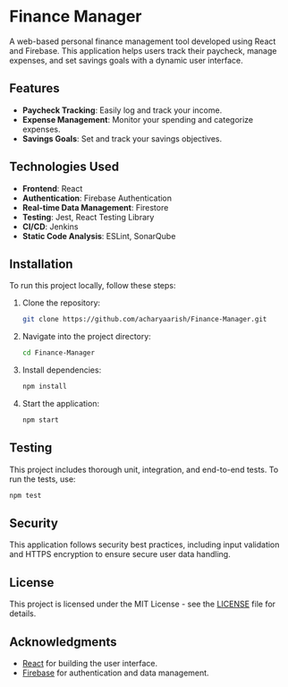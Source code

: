 # Finance Manager

A web-based personal finance management tool developed using React and Firebase. This application helps users track their paycheck, manage expenses, and set savings goals with a dynamic user interface.

## Features

- **Paycheck Tracking**: Easily log and track your income.
- **Expense Management**: Monitor your spending and categorize expenses.
- **Savings Goals**: Set and track your savings objectives.

## Technologies Used

- **Frontend**: React
- **Authentication**: Firebase Authentication
- **Real-time Data Management**: Firestore
- **Testing**: Jest, React Testing Library
- **CI/CD**: Jenkins
- **Static Code Analysis**: ESLint, SonarQube

## Installation

To run this project locally, follow these steps:

1. Clone the repository:
   ```bash
   git clone https://github.com/acharyaarish/Finance-Manager.git
   ```
2. Navigate into the project directory:
   ```bash
   cd Finance-Manager
   ```
3. Install dependencies:
   ```bash
   npm install
   ```
4. Start the application:
   ```bash
   npm start
   ```

## Testing

This project includes thorough unit, integration, and end-to-end tests. To run the tests, use:
```bash
npm test
```

## Security

This application follows security best practices, including input validation and HTTPS encryption to ensure secure user data handling.

## License

This project is licensed under the MIT License - see the [LICENSE](LICENSE) file for details.

## Acknowledgments

- [React](https://reactjs.org/) for building the user interface.
- [Firebase](https://firebase.google.com/) for authentication and data management.
